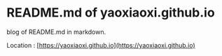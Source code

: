 # README.md of yaoxiaoxi.github.io
blog of README.md in markdown.

Location : [https://yaoxiaoxi.github.io](https://yaoxiaoxi.github.io)
